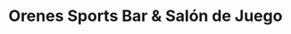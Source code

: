 ---
title: "Orenes Sports Bar & Salón de Juego"
url: /majadahonda/orenes-sports-bar-und-salon-de-juego/
shop: Wettbüro
---